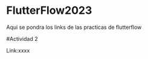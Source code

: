 # FlutterFlow2023
Aqui se pondra los links de las practicas de flutterflow

#Actividad 2 

Link:xxxx
